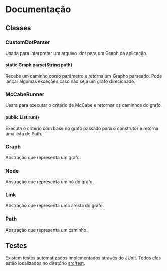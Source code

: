 # Documentação

## Classes

### CustomDotParser

Usada para interpretar um arquivo .dot para um Graph da aplicação.

#### static Graph parse(String path)

Recebe um caminho como parâmetro e retorna um Grapho parseado. Pode lançar algumas exceções caso não seja um grafo direcionado.

### McCabeRunner

Usara para executar o critério de McCabe e retornar os caminhos do grafo.

#### public List<Path> run()

Executa o critério com base no grafo passado para o construtor e retorna uma lista de Path.

### Graph

Abstração que representa um grafo.

### Node

Abstração que representa um nó do grafo.

### Link

Abstração que representa uma aresta do grafo.

### Path

Abstração que representa um caminho.

## Testes

Existem testes automatizados implementados através do JUnit. Todos eles estão localizados no diretório [src/test](./src/test).
